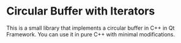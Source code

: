 # Circular Buffer with Iterators
This is a small library that implements a circular buffer in C++ in Qt Framework. You can use it in pure C++ with minimal modifications.
